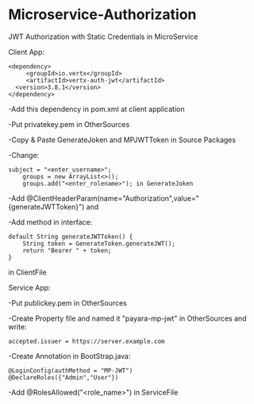 # Microservice-Authorization
 JWT Authorization with Static Credentials in MicroService

Client App:

	<dependency>
		 <groupId>io.vertx</groupId>
		 <artifactId>vertx-auth-jwt</artifactId>
	  <version>3.8.1</version>
	</dependency>

-Add this dependency in pom.xml at client application

-Put privatekey.pem in OtherSources

-Copy & Paste GenerateJoken and MPJWTToken in Source Packages

-Change:

	subject = "<enter_username>";
		groups = new ArrayList<>();
		groups.add("<enter_rolename>"); in GenerateJoken

-Add @ClientHeaderParam(name="Authorization",value="{generateJWTToken}") and

-Add method in interface:

	default String generateJWTToken() {
		String token = GenerateToken.generateJWT();
		return "Bearer " + token;
	} 
in ClientFile

Service App:

-Put publickey.pem in OtherSources

-Create Property file and named it "payara-mp-jwt" in OtherSources and write:

	accepted.issuer = https://server.example.com

-Create Annotation in BootStrap.java:

	@LoginConfig(authMethod = "MP-JWT")
	@DeclareRoles({"Admin","User"})

-Add @RolesAllowed("<role_name>") in ServiceFile

